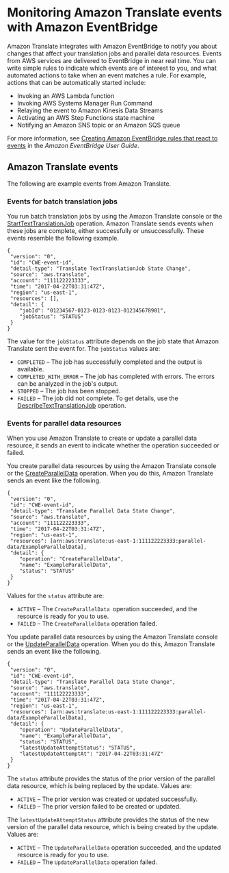# Monitoring Amazon Translate events with Amazon EventBridge<a name="monitoring-with-eventbridge"></a>

Amazon Translate integrates with Amazon EventBridge to notify you about changes that affect your translation jobs and parallel data resources\. Events from AWS services are delivered to EventBridge in near real time\. You can write simple rules to indicate which events are of interest to you, and what automated actions to take when an event matches a rule\. For example, actions that can be automatically started include:
+ Invoking an AWS Lambda function
+ Invoking AWS Systems Manager Run Command
+ Relaying the event to Amazon Kinesis Data Streams
+ Activating an AWS Step Functions state machine
+ Notifying an Amazon SNS topic or an Amazon SQS queue

For more information, see [Creating Amazon EventBridge rules that react to events](https://docs.aws.amazon.com/eventbridge/latest/userguide/eb-create-rule.html) in the *Amazon EventBridge User Guide*\.

## Amazon Translate events<a name="monitoring-with-eventbridge-events"></a>

The following are example events from Amazon Translate\.

### Events for batch translation jobs<a name="monitoring-with-eventbridge-events"></a>

You run batch translation jobs by using the Amazon Translate console or the [StartTextTranslationJob](https://docs.aws.amazon.com/translate/latest/APIReference/API_StartTextTranslationJob.html) operation\. Amazon Translate sends events when these jobs are complete, either successfully or unsuccessfully\. These events resemble the following example\.

```
{
 "version": "0", 
 "id": "CWE-event-id", 
 "detail-type": "Translate TextTranslationJob State Change", 
 "source": "aws.translate", 
 "account": "111122223333", 
 "time": "2017-04-22T03:31:47Z", 
 "region": "us-east-1", 
 "resources": [], 
 "detail": {
    "jobId": "01234567-0123-0123-0123-012345678901", 
    "jobStatus": "STATUS" 
 } 
}
```

The value for the `jobStatus` attribute depends on the job state that Amazon Translate sent the event for\. The `jobStatus` values are:
+ `COMPLETED` – The job has successfully completed and the output is available\.
+ `COMPLETED_WITH_ERROR` – The job has completed with errors\. The errors can be analyzed in the job's output\.
+ `STOPPED` – The job has been stopped\.
+ `FAILED` – The job did not complete\. To get details, use the [DescribeTextTranslationJob](https://docs.aws.amazon.com/translate/latest/APIReference/API_DescribeTextTranslationJob.html) operation\.

### Events for parallel data resources<a name="monitoring-with-eventbridge-events"></a>

When you use Amazon Translate to create or update a parallel data resource, it sends an event to indicate whether the operation succeeded or failed\.

You create parallel data resources by using the Amazon Translate console or the [CreateParallelData](https://docs.aws.amazon.com/translate/latest/APIReference/API_CreateParallelData.html) operation\. When you do this, Amazon Translate sends an event like the following\.

```
{
 "version": "0", 
 "id": "CWE-event-id", 
 "detail-type": "Translate Parallel Data State Change", 
 "source": "aws.translate", 
 "account": "111122223333", 
 "time": "2017-04-22T03:31:47Z", 
 "region": "us-east-1", 
 "resources": [arn:aws:translate:us-east-1:111122223333:parallel-data/ExampleParallelData], 
 "detail": {
    "operation": "CreateParallelData",
    "name": "ExampleParallelData", 
    "status": "STATUS"
 } 
}
```

Values for the `status` attribute are:
+ `ACTIVE` – The `CreateParallelData `operation succeeded, and the resource is ready for you to use\.
+ `FAILED` – The `CreateParallelData` operation failed\.

You update parallel data resources by using the Amazon Translate console or the [UpdateParallelData](https://docs.aws.amazon.com/translate/latest/APIReference/API_UpdateParallelData.html) operation\. When you do this, Amazon Translate sends an event like the following\.

```
{
 "version": "0", 
 "id": "CWE-event-id", 
 "detail-type": "Translate Parallel Data State Change", 
 "source": "aws.translate", 
 "account": "111122223333", 
 "time": "2017-04-22T03:31:47Z", 
 "region": "us-east-1", 
 "resources": [arn:aws:translate:us-east-1:111122223333:parallel-data/ExampleParallelData], 
 "detail": {
    "operation": "UpdateParallelData",
    "name": "ExampleParallelData", 
    "status": "STATUS",
    "latestUpdateAttemptStatus": "STATUS",
    "latestUpdateAttemptAt": "2017-04-22T03:31:47Z"
 } 
}
```

The `status` attribute provides the status of the prior version of the parallel data resource, which is being replaced by the update\. Values are:
+ `ACTIVE` – The prior version was created or updated successfully\.
+ `FAILED` – The prior version failed to be created or updated\.

The `latestUpdateAttemptStatus` attribute provides the status of the new version of the parallel data resource, which is being created by the update\. Values are:
+ `ACTIVE` – The `UpdateParallelData` operation succeeded, and the updated resource is ready for you to use\.
+ `FAILED` – The `UpdateParallelData` operation failed\.